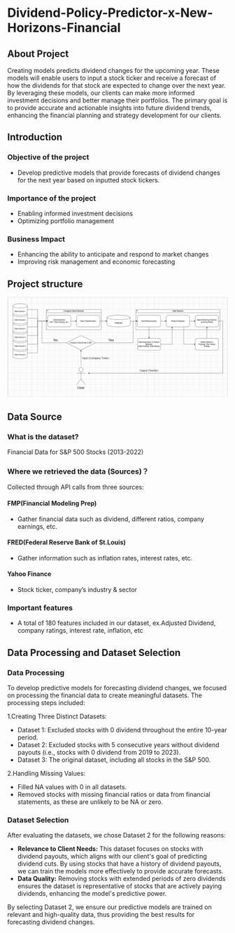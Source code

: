 # Dividend-Policy-Predictor-x-New-Horizons-Financial
## About Project
Creating models predicts dividend changes for the upcoming year. These models will enable users to input a stock ticker and receive a forecast of how the dividends for that stock are expected to change over the next year. By leveraging these models, our clients can make more informed investment decisions and better manage their portfolios. The primary goal is to provide accurate and actionable insights into future dividend trends, enhancing the financial planning and strategy development for our clients.
## Introduction
### Objective of the project  
- Develop predictive models that provide forecasts of dividend changes for the next year based on inputted stock tickers.  
### Importance of the project  
- Enabling informed investment decisions
- Optimizing portfolio management
### Business Impact  
- Enhancing the ability to anticipate and respond to market changes
- Improving risk management and economic forecasting  
## Project structure
![Project Architect Diagram](https://github.com/bw24ca/Dividend-Policy-Predictor-x-New-Horizons-Financial/blob/main/Project%20Architect%20Diagram.png)
## Data Source
### What is the dataset?
Financial Data for S&P 500 Stocks (2013-2022)
### Where we retrieved the data (Sources)？
Collected through API calls from three sources:  
#### FMP(Financial Modeling Prep)  
- Gather financial data such as dividend, different ratios, company earnings, etc.  
#### FRED(Federal Reserve Bank of St.Louis)
- Gather information such as inflation rates, interest rates, etc.  
#### Yahoo Finance  
- Stock ticker, company’s industry & sector  
### Important features    
- A total of 180 features included in our dataset, ex.Adjusted Dividend, company ratings, interest rate, inflation, etc  
## Data Processing and Dataset Selection
### Data Processing
To develop predictive models for forecasting dividend changes, we focused on processing the financial data to create meaningful datasets. The processing steps included:  

1.Creating Three Distinct Datasets:
- Dataset 1: Excluded stocks with 0 dividend throughout the entire 10-year period.
- Dataset 2: Excluded stocks with 5 consecutive years without dividend payouts (i.e., stocks with 0 dividend from 2019 to 2023).
- Dataset 3: The original dataset, including all stocks in the S&P 500.
  
2.Handling Missing Values:  
- Filled NA values with 0 in all datasets.
- Removed stocks with missing financial ratios or data from financial statements, as these are unlikely to be NA or zero.

### Dataset Selection  
After evaluating the datasets, we chose Dataset 2 for the following reasons:

- **Relevance to Client Needs:** This dataset focuses on stocks with dividend payouts, which aligns with our client's goal of predicting dividend cuts. By using stocks that have a history of dividend payouts, we can train the models more effectively to provide accurate forecasts.  
- **Data Quality:** Removing stocks with extended periods of zero dividends ensures the dataset is representative of stocks that are actively paying dividends, enhancing the model's predictive power.
  
By selecting Dataset 2, we ensure our predictive models are trained on relevant and high-quality data, thus providing the best results for forecasting dividend changes. 




